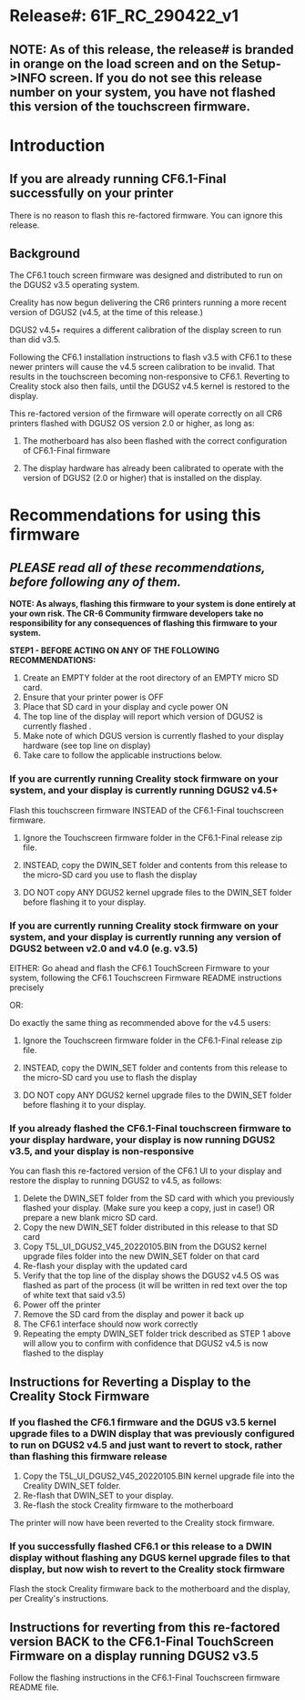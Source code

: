 # Release#: 61F_RC_290422_v1

## NOTE: As of this release, the release# is branded in orange on the load screen and on the Setup->INFO screen. If you do not see this release number on your system, you have not flashed this version of the touchscreen firmware. 

# Introduction

## If you are already running CF6.1-Final successfully on your printer

There is no reason to flash this re-factored firmware. You can ignore this release.

## Background

The CF6.1 touch screen firmware was designed and distributed to run on the DGUS2 v3.5 operating system.

Creality has now begun delivering the CR6 printers running a more recent version of DGUS2 (v4.5, at the time of this release.) 

DGUS2 v4.5+ requires a different calibration of the display screen to run than did v3.5.

Following the CF6.1 installation instructions to flash v3.5 with CF6.1 to these newer printers will cause the v4.5 screen calibration to be invalid. That results in the touchscreen becoming non-responsive to CF6.1. Reverting to Creality stock also then fails, until the DGUS2 v4.5 kernel is restored to the display.

This re-factored version of the firmware will operate correctly on all CR6 printers flashed with DGUS2 OS version 2.0 or higher, as long as:
1. The motherboard has also been flashed with the correct configuration of CF6.1-Final firmware

2. The display hardware has already been calibrated to operate with the version of DGUS2 (2.0 or higher) that is installed on the display.



# Recommendations for using this firmware
## _PLEASE read all of these recommendations, before following any of them._

**NOTE: As always, flashing this firmware to your system is done entirely at your own risk. The CR-6 Community firmware developers take no responsibility for any consequences of flashing this firmware to your system.**



**STEP1 - BEFORE ACTING ON ANY OF THE FOLLOWING RECOMMENDATIONS:**
1. Create an EMPTY folder at the root directory of an EMPTY micro SD card.
2. Ensure that your printer power is OFF
3. Place that SD card in your display and cycle power ON
4. The top line of the display will report which version of DGUS2 is currently flashed .  
4. Make note of which DGUS version is currently flashed to your display hardware (see top line on display)
5. Take care to follow the applicable instructions below.


### If you are currently running Creality stock firmware on your system, and your display is currently running DGUS2 v4.5+

Flash this touchscreen firmware INSTEAD of the CF6.1-Final touchscreen firmware.  

1. Ignore the Touchscreen firmware folder in the CF6.1-Final release zip file.

2. INSTEAD, copy the DWIN_SET folder and contents from this release to the micro-SD card you use to flash the display 

3. DO NOT copy ANY DGUS2 kernel upgrade files to the DWIN_SET folder before flashing it to your display.

### If you are currently running Creality stock firmware on your system, and your display is currently running any version of DGUS2 between v2.0 and v4.0 (e.g. v3.5)

EITHER: Go ahead and flash the CF6.1 TouchScreen Firmware to your system, following the CF6.1 Touchscreen Firmware README instructions precisely

OR:

Do exactly the same thing as recommended above for the v4.5 users:
1. Ignore the Touchscreen firmware folder in the CF6.1-Final release zip file.

2. INSTEAD, copy the DWIN_SET folder and contents from this release to the micro-SD card you use to flash the display 

3. DO NOT copy ANY DGUS2 kernel upgrade files to the DWIN_SET folder before flashing it to your display.

### If you already flashed the CF6.1-Final touchscreen firmware to your display hardware, your display is now running DGUS2 v3.5, and your display is non-responsive

You can flash this re-factored version of the CF6.1 UI to your display and restore the display to running DGUS2 to v4.5, as follows:

  1. Delete the DWIN_SET folder from the SD card with which you previously flashed your display. (Make sure you keep a copy, just in case!) OR prepare a new blank micro SD card.
  2. Copy the new DWIN_SET folder distributed in this release to that SD card  
  3. Copy T5L_UI_DGUS2_V45_20220105.BIN from the DGUS2 kernel upgrade files folder into the new DWIN_SET folder on that card
  4. Re-flash your display with the updated card
  5. Verify that the top line of the display shows the DGUS2 v4.5 OS was flashed as part of the process (it will be written in red text over the top of white text that said v3.5)
  6. Power off the printer
  7. Remove the SD card from the display and power it back up
  8. The CF6.1 interface should now work correctly
  9. Repeating the empty DWIN_SET folder trick described as STEP 1 above will allow you to confirm with confidence that DGUS2 v4.5 is now flashed to the display

## Instructions for Reverting a Display to the Creality Stock Firmware

### If you flashed the CF6.1 firmware and the DGUS v3.5 kernel upgrade files to a DWIN display that was previously configured to run on DGUS2 v4.5 and just want to revert to stock, rather than flashing this firmware release

1. Copy the T5L_UI_DGUS2_V45_20220105.BIN kernel upgrade file into the Creality DWIN_SET folder. 
2. Re-flash that DWIN_SET to your display. 
3. Re-flash the stock Creality firmware to the motherboard

The printer will now have been reverted to the Creality stock firmware.

### If you successfully flashed CF6.1 or this release to a DWIN display without flashing any DGUS kernel upgrade files to that display, but now wish to revert to the Creality stock firmware

Flash the stock Creality firmware back to the motherboard and the display, per Creality's instructions.

## Instructions for reverting from this re-factored version BACK to the CF6.1-Final TouchScreen Firmware on a display running DGUS2 v3.5 

Follow the flashing instructions in the CF6.1-Final Touchscreen firmware README file.




